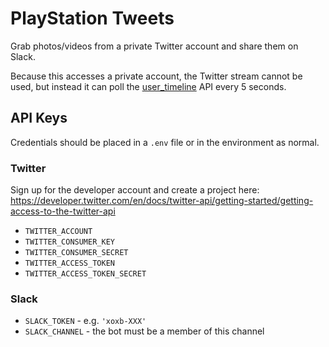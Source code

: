 # PlayStation Tweets

Grab photos/videos from a private Twitter account and share them on Slack.

Because this accesses a private account, the Twitter stream cannot be used, but instead it can poll the [user_timeline](https://developer.twitter.com/en/docs/twitter-api/v1/tweets/timelines/api-reference/get-statuses-user_timeline) API every 5 seconds.

## API Keys

Credentials should be placed in a `.env` file or in the environment as normal.

### Twitter

Sign up for the developer account and create a project here: https://developer.twitter.com/en/docs/twitter-api/getting-started/getting-access-to-the-twitter-api

* `TWITTER_ACCOUNT`
* `TWITTER_CONSUMER_KEY`
* `TWITTER_CONSUMER_SECRET`
* `TWITTER_ACCESS_TOKEN`
* `TWITTER_ACCESS_TOKEN_SECRET`

### Slack

* `SLACK_TOKEN` - e.g. `'xoxb-XXX'`
* `SLACK_CHANNEL` - the bot must be a member of this channel

